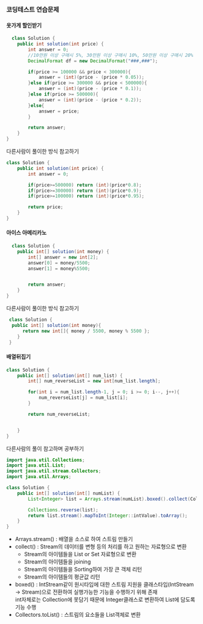 ### 코딩테스트 연습문제
#### 옷가게 할인받기
```java
  class Solution {
    public int solution(int price) {
        int answer = 0;
        //10만원 이상 구매시 5%, 30만원 이상 구매시 10%, 50만원 이상 구매시 20%
        DecimalFormat df = new DecimalFormat("###,###");

        if(price >= 100000 && price < 300000){
            answer = (int)(price - (price * 0.05));
        }else if(price >= 300000 && price < 500000){
            answer = (int)(price - (price * 0.1));
        }else if(price >= 500000){
            answer = (int)(price - (price * 0.2));
        }else{
            answer = price;
        }

        return answer;
    }
}
```
다른사람이 풀이한 방식 참고하기
```java
class Solution {
    public int solution(int price) {
        int answer = 0;

        if(price>=500000) return (int)(price*0.8);
        if(price>=300000) return (int)(price*0.9);
        if(price>=100000) return (int)(price*0.95);

        return price;
    }
}

```

#### 아이스 아메리카노
```java
  class Solution {
    public int[] solution(int money) {
        int[] answer = new int[2];
        answer[0] = money/5500;
        answer[1] = money%5500;


        return answer;
    }
}
```
다른사람이 풀이한 방식 참고하기
```java
 class Solution {
  public int[] solution(int money){
      return new int[]{ money / 5500, money % 5500 };
    }
 }
```

#### 배열뒤집기
```java
class Solution {
    public int[] solution(int[] num_list) {
        int[] num_reverseList = new int[num_list.length];

        for(int i = num_list.length-1, j = 0; i >= 0; i--, j++){
            num_reverseList[j] = num_list[i];
        }

        return num_reverseList;


    }
}
```
다른사람의 풀이 참고하며 공부하기
```java
import java.util.Collections;
import java.util.List;
import java.util.stream.Collectors;
import java.util.Arrays;

class Solution {
    public int[] solution(int[] numList) {
        List<Integer> list = Arrays.stream(numList).boxed().collect(Collectors.toList());

        Collections.reverse(list);
        return list.stream().mapToInt(Integer::intValue).toArray();
    }
}
```
- Arrays.stream() : 배열을 소스로 하여 스트림 만들기
- collect() : Stream의 데이터를 변형 등의 처리를 하고 원하는 자료형으로 변환
  - Stream의 아이템들을 List or Set 자료형으로 변환   
  - Stream의 아이템들을 joining
  - Stream의 아이템들을 Sorting하여 가장 큰 객체 리턴
  - Stream의 아이템들의 평균값 리턴
- boxed() : IntStream같이 원시타입에 대한 스트림 지원을 클래스타입(IntStream -> Stream<Integer>)으로 전환하여 실행가능한 기능을 수행하기 위해 존재<br>
int자체로는 Collection에 못담기 때문에 Integer클래스로 변환하여 List<Integer>에 담도록 기능 수행
- Collectors.toList() : 스트림의 요소들을 List객체로 변환
